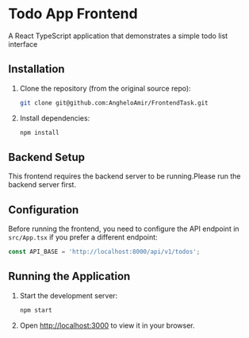 # Todo App Frontend

A React TypeScript application that demonstrates a simple todo list interface

## Installation

1. Clone the repository (from the original source repo):
   ```bash
   git clone git@github.com:AngheloAmir/FrontendTask.git
   ```

2. Install dependencies:
   ```bash
   npm install
   ```

## Backend Setup
This frontend requires the backend server to be running.Please run the backend server first.

## Configuration

Before running the frontend, you need to configure the API endpoint in `src/App.tsx` if you prefer a different endpoint:

```typescript
const API_BASE = 'http://localhost:8000/api/v1/todos';
```

## Running the Application

1. Start the development server:
   ```bash
   npm start
   ```

2. Open [http://localhost:3000](http://localhost:3000) to view it in your browser.
